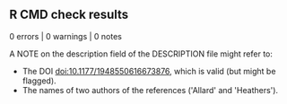 ## R CMD check results

0 errors | 0 warnings | 0 notes

A NOTE on the description field of the DESCRIPTION file might refer to:
- The DOI <doi:10.1177/1948550616673876>, which is valid (but might be flagged).
- The names of two authors of the references ('Allard' and 'Heathers').
